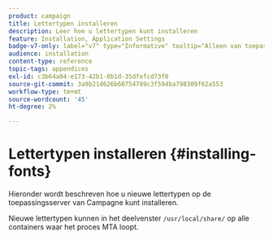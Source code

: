 ```yaml
---
product: campaign
title: Lettertypen installeren
description: Leer hoe u lettertypen kunt installeren
feature: Installation, Application Settings
badge-v7-only: label="v7" type="Informative" tooltip="Alleen van toepassing op Campaign Classic v7"
audience: installation
content-type: reference
topic-tags: appendices
exl-id: c3b64a04-e173-42b1-8b1d-35dfefcd73f0
source-git-commit: 3a9b21d626b60754789c3f594ba798309f62a553
workflow-type: tm+mt
source-wordcount: '45'
ht-degree: 2%

---
```


# Lettertypen installeren {#installing-fonts}



Hieronder wordt beschreven hoe u nieuwe lettertypen op de toepassingsserver van Campagne kunt installeren.

Nieuwe lettertypen kunnen in het deelvenster `/usr/local/share/` op alle containers waar het proces MTA loopt.
